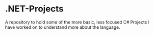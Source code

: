 # .NET-Projects
A repository to hold some of the more basic, less focused C# Projects I have worked on to understand more about the language.
